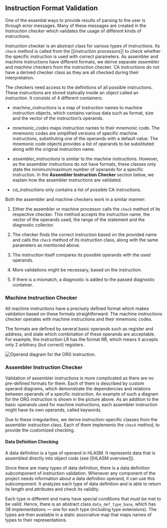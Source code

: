 Instruction Format Validation
-----------------------------

One of the essential ways to provide results of parsing to the user is through error messages. Many of these messages are created in the *Instruction checker* which validates the usage of different kinds of instructions.

Instruction checker is an abstract class for various types of instructions. Its `check` method is called from the [[instruction processors]] to check whether the specific instruction is used with correct parameters. As assembler and machine instructions have different formats, we derive separate *assembler* and *machine* checkers from the instruction checker. CA instructions do not have a derived checker class as they are all checked during their interpretation.

The checkers need access to the definitions of all possible instructions. These instructions are stored statically inside an object called an *instruction*. It consists of 4 different containers:

-   *machine_instructions* is a map of instruction names to machine instruction objects, which contains various data such as format, size and the vector of the instruction’s operands.

-   *mnemonic_codes* maps instruction names to their mnemonic code. The mnemonic codes are simplified versions of specific machine instructions, substituting one of the operands with a default value. The mnemonic code objects provides a list of operands to be substituted along with the original instruction name.

-   *assembler_instructions* is similar to the machine instructions. However, as the assembler instructions do not have formats, these classes only state the minimum/maximum number of operands for a specific instruction. In the **Assembler Instruction Checker** section below, we explain how the assembler instructions are validated.

-   *ca_instructions* only contains a list of possible CA instructions.

Both the assembler and machine checkers work in a similar manner:

1.  Either the assembler or machine processor calls the `check` method of its respective checker. This method accepts the instruction name, the vector of the operands used, the range of the statement and the diagnostic collector.

2.  The checker finds the correct instruction based on the provided name and calls the `check` method of its instruction class, along with the same parameters as mentioned above.

3.  The instruction itself compares its possible operands with the used operands.

4.  More validations might be necessary, based on the instruction.

5.  If there is a mismatch, a diagnostic is added to the passed diagnostic container.

### Machine Instruction Checker

All machine instructions have a precisely defined format which makes validation based on these formats straightforward. The machine instructions checker operates with machine instructions and their mnemonic codes.

The formats are defined by several basic operands such as register and address, and state which combination of these operands are acceptable. For example, the instruction LR has the format RR, which means it accepts only 2 arbitrary (but correct) registers.

<img src="img/org_diagram.svg" alt="Operand diagram for the ORG instruction." />

### Assembler Instruction Checker

Validation of assembler instructions is more complicated as there are no pre-defined formats for them. Each of them is described by custom operand diagrams, which demonstrate the dependencies and relations between operands of a specific instruction. An example of such a diagram for the ORG instruction is shown in the picture above. As an addition to the basic operands used for machine instructions, each assembler instruction might have its own operands, called keywords.

Due to these irregularities, we derive instruction-specific classes from the assembler instruction class. Each of them implements the `check` method, to provide the customized checking.

#### Data Definition Checking

A data definition is a type of operand in HLASM. It represents data that is assembled directly into object code (see [[HLASM overview]]).

Since there are many types of data definition, there is a data definition subcomponent of instruction validation. Whenever any component of the project needs information about a data definition operand, it can use this subcomponent. It analyzes each type of data definition and is able to return its length and attributes and check its validity.

Each type is different and many have special conditions that must be met to be valid. Hence, there is an abstract class `data_def_type_base`, which has 38 implementations — one for each type (including type extensions). The types are then available in a static associative map that maps names of types to their representations.